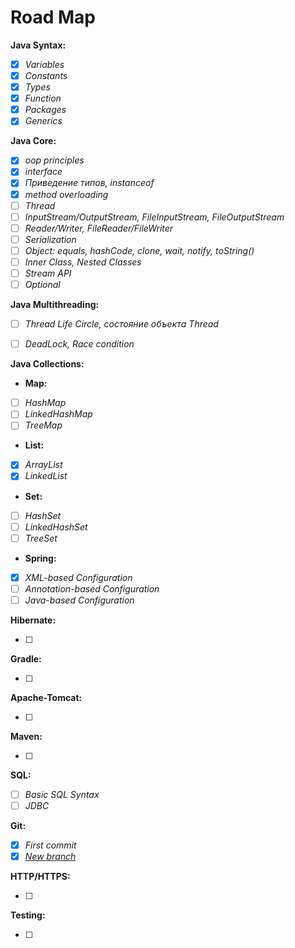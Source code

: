 # Road Map

**Java Syntax:**

- [X]  *Variables*
- [X]  *Constants*
- [X]  *Types*
- [X]  *Function*
- [X]  *Packages*
- [X]  *Generics*

**Java Core:**

- [X]  *oop principles*
- [X]  *interface*
- [X]  *Приведение типов, instanceof*
- [X]  *method overloading*
- [ ]  *Thread*
- [ ]  *InputStream/OutputStream, FileInputStream, FileOutputStream*
- [ ]  *Reader/Writer, FileReader/FileWriter*
- [ ]  *Serialization*
- [ ]  *Object: equals, hashCode, clone, wait, notify, toString()*
- [ ]  *Inner Class, Nested Classes*
- [ ]  *Stream API*
- [ ]  *Optional*

**Java Multithreading:**

- [ ]  *Thread Life Circle, состояние объекта Thread*
- [ ]  *DeadLock, Race condition*


**Java Collections:**

 - **Map:**
 - [ ] *HashMap*
 - [ ] *LinkedHashMap*
 - [ ] *TreeMap*

 - **List:**
 - [X] *ArrayList*
 - [X] *LinkedList*

 - **Set:**
 - [ ] *HashSet*
 - [ ] *LinkedHashSet*
 - [ ] *TreeSet*

 - **Spring:**

 - [X] *XML-based Configuration*
 - [ ] *Annotation-based Configuration*
 - [ ] *Java-based Configuration*

**Hibernate:**

- [ ]  
 
**Gradle:**

- [ ]  
 
**Apache-Tomcat:**

- [ ]

**Maven:**

- [ ]  

**SQL:**

- [ ]  *Basic SQL Syntax*
- [ ]  *JDBC*

**Git:**

- [X]  *First commit*
- [X]  [*New branch*](https://git-scm.com/book/ru/v2/Ветвление-в-Git-Основы-ветвления-и-слияния)

**HTTP/HTTPS:**

- [ ]  

**Testing:**

- [ ]  
